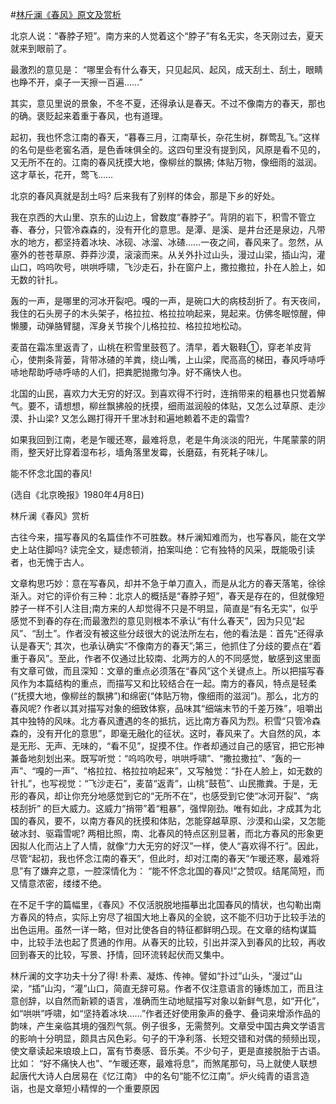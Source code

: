 #[林斤澜《春风》原文及赏析](https://www.vrrw.net/wx/9213.html)

北京人说：“春脖子短”。南方来的人觉着这个“脖子”有名无实，冬天刚过去，夏天就来到眼前了。

最激烈的意见是： “哪里会有什么春天，只见起风、起风，成天刮土、刮土，眼睛也睁不开，桌子一天擦一百遍……”

其实，意见里说的景象，不冬不夏，还得承认是春天。不过不像南方的春天，那也的确。褒贬起来着重于春风，也有道理。

起初，我也怀念江南的春天，“暮春三月，江南草长，杂花生树，群莺乱飞。”这样的名句是些老窖名酒，是色香味俱全的。这四句里没有提到风，风原是看不见的，又无所不在的。江南的春风抚摸大地，像柳丝的飘拂; 体贴万物，像细雨的滋润。这才草长，花开，莺飞……

北京的春风真就是刮土吗? 后来我有了别样的体会，那是下乡的好处。



我在京西的大山里、京东的山边上，曾数度“春脖子”。背阴的岩下，积雪不管立春、春分，只管冷森森的，没有开化的意思。是潭、是溪、是井台还是泉边，凡带水的地方，都坚持着冰块、冰砚、冰溜、冰碴……一夜之间，春风来了。忽然，从塞外的苍苍草原、莽莽沙漠，滚滚而来。从关外扑过山头，漫过山梁，插山沟，灌山口，呜呜吹号，哄哄呼啸，飞沙走石，扑在窗户上，撒拉撒拉，扑在人脸上，如无数的针扎。

轰的一声，是哪里的河冰开裂吧。嘎的一声，是碗口大的病枝刮折了。有天夜间，我住的石头房子的木头架子，格拉拉、格拉拉响起来，晃起来。仿佛冬眠惊醒，伸懒腰，动弹胳臂腿，浑身关节挨个儿格拉拉、格拉拉地松动。

麦苗在霜冻里返青了，山桃在积雪里鼓苞了。清早，着大靸鞋①，穿老羊皮背心，使荆条背蒌，背带冰碴的羊粪，绕山嘴，上山梁，爬高高的梯田，春风呼哧呼哧地帮助呼哧呼哧的人们，把粪肥抛撒匀净。好不痛快人也。

北国的山民，喜欢力大无穷的好汉。到喜欢得不行时，连捎带来的粗暴也只觉着解气。要不，请想想，柳丝飘拂般的抚摸，细雨滋润般的体贴，又怎么过草原、走沙漠、扑山梁? 又怎么踢打得开千里冰封和遍地赖着不走的霜雪?

如果我回到江南，老是乍暖还寒，最难将息，老是牛角淡淡的阳光，牛尾蒙蒙的阴雨，整天好比穿着湿布衫，墙角落里发霉，长磨菇，有死耗子味儿。

能不怀念北国的春风!

(选自《北京晚报》1980年4月8日)

林斤澜《春风》赏析

古往今来，描写春风的名篇佳作不可胜数。林斤澜知难而为，也写春风，能在文学史上站住脚吗? 读完全文，疑虑顿消，拍案叫绝：它有独特的风采，既能吸引读者，也无愧于古人。

文章构思巧妙：意在写春风，却并不急于单刀直入，而是从北方的春天落笔，徐徐渐入。对它的评价有三种：北京人的概括是“春脖子短”，春天是存在的，但就像短脖子一样不引人注目;南方来的人却觉得不只是不明显，简直是“有名无实”，似乎感觉不到春的存在;而最激烈的意见则根本不承认“有什么春天”，因为只见“起风”、“刮土”。作者没有被这些分歧很大的说法所左右，他的看法是：首先“还得承认是春天”; 其次，也承认确实“不像南方的春天”;第三，他抓住了分歧的要点在“着重于春风”。至此，作者不仅通过比较南、北两方的人的不同感觉，敏感到这里面有文章可做，而且深知：文章的重点必须落在“春风”这个关键点上。所以把描写春风作为本篇结构的重点，而描写又和比较结合在一起。南方的春风，特点是轻柔(“抚摸大地，像柳丝的飘拂”)和绵密(“体贴万物，像细雨的滋润”)。那么，北方的春风呢? 作者以其对描写对象的细致体察，品味其“细端末节的千差万殊”，咀嚼出其中独特的风味。北方春风遭遇的冬的抵抗，远比南方春风为烈。积雪“只管冷森森的，没有开化的意思”，即毫无融化的征状。这时，春风来了。大自然的风，本是无形、无声、无味的，“看不见”，捉摸不住。作者却通过自己的感官，把它形神兼备地刻划出来。既写听觉：“呜呜吹号，哄哄呼啸”、“撒拉撒拉”、“轰的一声”、“嘎的一声”、“格拉拉、格拉拉响起来”，又写触觉：“扑在人脸上，如无数的针扎”，也写视觉：“飞沙走石”，麦苗“返青”，山桃“鼓苞”、山民撒粪。于是，无形的春风，却让你充分地感觉到它的“无所不在”，也感受到它使“冰河开裂”、“病枝刮折” 的巨大威力。这威力“捎带”着“粗暴”，强悍刚劲。唯有如此，才成其为北国的春风，要不，以南方春风的抚摸和体贴，怎能穿越草原、沙漠和山梁，又怎能破冰封、驱霜雪呢? 两相比照，南、北春风的特点区别显著，而北方春风的形象更因拟人化而沾上了人情，就像“力大无穷的好汉”一样，使人“喜欢得不行”。因此，尽管“起初，我也怀念江南的春天”，但此时，却对江南的春天“乍暖还寒，最难将息”有了嫌弃之意，一腔深情化为： “能不怀念北国的春风!”之赞叹。结尾简短，而又情意浓密，缕缕不绝。

在不足千字的篇幅里，《春风》不仅活脱脱地描摹出北国春风的情状，也勾勒出南方春风的特点，实际上穷尽了祖国大地上春风的全貌，这不能不归功于比较手法的出色运用。虽然一详一略，但对比使各自的特征都鲜明凸现。在文章的结构谋篇中，比较手法也起了贯通的作用。从春天的比较，引出并深入到春风的比较，再收回到春天的比较，写景、抒情，回环流转起伏而又集中。

林斤澜的文字功夫十分了得! 朴素、凝炼、传神。譬如“扑过”山头，“漫过”山梁，“插”山沟，“灌”山口，简直无辞可易。作者不仅注意语言的锤炼加工，而且注意创辞，以自然而新颖的语言，准确而生动地赋描写对象以新鲜气息，如“开化”，如“哄哄”呼啸，如“坚持着冰块……”作者还好使用象声的叠字、叠词来增添作品的韵味，产生亲临其境的强烈气氛。例子很多，无需赘列。文章受中国古典文学语言的影响十分明显，颇具古风色彩。句子的干净利落、长短交错和对偶的频频出现，使文章读起来琅琅上口，富有节奏感、音乐美。不少句子，更是直接脱胎于古语。比如： “好不痛快人也”、“乍暖还寒，最难将息”，而煞尾那句，马上就使人联想起唐代大诗人白居易在《忆江南》 中的名句“能不忆江南”。炉火纯青的语言造诣，也是文章短小精悍的一个重要原因

